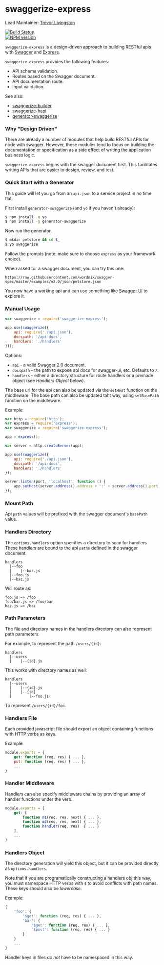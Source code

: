 swaggerize-express
==================

Lead Maintainer: [Trevor Livingston](https://github.com/tlivings/)  

[![Build Status](https://travis-ci.org/krakenjs/swaggerize-express.svg?branch=master)](https://travis-ci.org/krakenjs/swaggerize-express)  
[![NPM version](https://badge.fury.io/js/swaggerize-express.png)](http://badge.fury.io/js/swaggerize-express)  

`swaggerize-express` is a design-driven approach to building RESTful apis with [Swagger](http://swagger.io) and [Express](http://expressjs.com).

`swaggerize-express` provides the following features:

- API schema validation.
- Routes based on the Swagger document.
- API documentation route.
- Input validation.

See also:
- [swaggerize-builder](https://github.com/krakenjs/swaggerize-builder)
- [swaggerize-hapi](https://github.com/krakenjs/swaggerize-hapi)
- [generator-swaggerize](https://www.npmjs.org/package/generator-swaggerize)

### Why "Design Driven"

There are already a number of modules that help build RESTful APIs for node with swagger. However,
these modules tend to focus on building the documentation or specification as a side effect of writing
the application business logic.

`swaggerize-express` begins with the swagger document first. This facilitates writing APIs that are easier to design, review, and test.

### Quick Start with a Generator

This guide will let you go from an `api.json` to a service project in no time flat.

First install `generator-swaggerize` (and `yo` if you haven't already):

```bash
$ npm install -g yo
$ npm install -g generator-swaggerize
```

Now run the generator.

```bash
$ mkdir petstore && cd $_
$ yo swaggerize
```

Follow the prompts (note: make sure to choose `express` as your framework choice).

When asked for a swagger document, you can try this one:

```
https://raw.githubusercontent.com/wordnik/swagger-spec/master/examples/v2.0/json/petstore.json
```

You now have a working api and can use something like [Swagger UI](https://github.com/wordnik/swagger-ui) to explore it.

### Manual Usage

```javascript
var swaggerize = require('swaggerize-express');

app.use(swaggerize({
    api: require('./api.json'),
    docspath: '/api-docs',
    handlers: './handlers'
}));
```

Options:

- `api` - a valid Swagger 2.0 document.
- `docspath` - the path to expose api docs for swagger-ui, etc. Defaults to `/`.
- `handlers` - either a directory structure for route handlers or a premade object (see *Handlers Object* below).

The base url for the api can also be updated via the `setHost` function on the middleware. The base path can also be updated taht way, using `setBasePath` function on the middleware.

Example:

```javascript
var http = require('http');
var express = require('express');
var swaggerize = require('swaggerize-express');

app = express();

var server = http.createServer(app);

app.use(swaggerize({
    api: require('./api.json'),
    docspath: '/api-docs',
    handlers: './handlers'
});

server.listen(port, 'localhost', function () {
    app.setHost(server.address().address + ':' + server.address().port);
});
```

### Mount Path

Api `path` values will be prefixed with the swagger document's `basePath` value.

### Handlers Directory

The `options.handlers` option specifies a directory to scan for handlers. These handlers are bound to the api `paths` defined in the swagger document.

```
handlers
  |--foo
  |    |--bar.js
  |--foo.js
  |--baz.js
```

Will route as:

```
foo.js => /foo
foo/bar.js => /foo/bar
baz.js => /baz
```

### Path Parameters

The file and directory names in the handlers directory can also represent path parameters.

For example, to represent the path `/users/{id}`:

```shell
handlers
  |--users
  |    |--{id}.js
```

This works with directory names as well:

```shell
handlers
  |--users
  |    |--{id}.js
  |    |--{id}
  |        |--foo.js
```

To represent `/users/{id}/foo`.

### Handlers File

Each provided javascript file should export an object containing functions with HTTP verbs as keys.

Example:

```javascript
module.exports = {
    get: function (req, res) { ... },
    put: function (req, res) { ... },
    ...
}
```

### Handler Middleware

Handlers can also specify middleware chains by providing an array of handler functions under the verb:

```javascript
module.exports = {
    get: [
        function m1(req, res, next) { ... },
        function m2(req, res, next) { ... },
        function handler(req, res)  { ... }
    ],
    ...
}
```

### Handlers Object

The directory generation will yield this object, but it can be provided directly as `options.handlers`.

Note that if you are programatically constructing a handlers obj this way, you must namespace HTTP verbs with `$` to
avoid conflicts with path names. These keys should also be *lowercase*.

Example:

```javascript
{
    'foo': {
        '$get': function (req, res) { ... },
        'bar': {
            '$get': function (req, res) { ... },
            '$post': function (req, res) { ... }
        }
    }
    ...
}
```

Handler keys in files do *not* have to be namespaced in this way.
